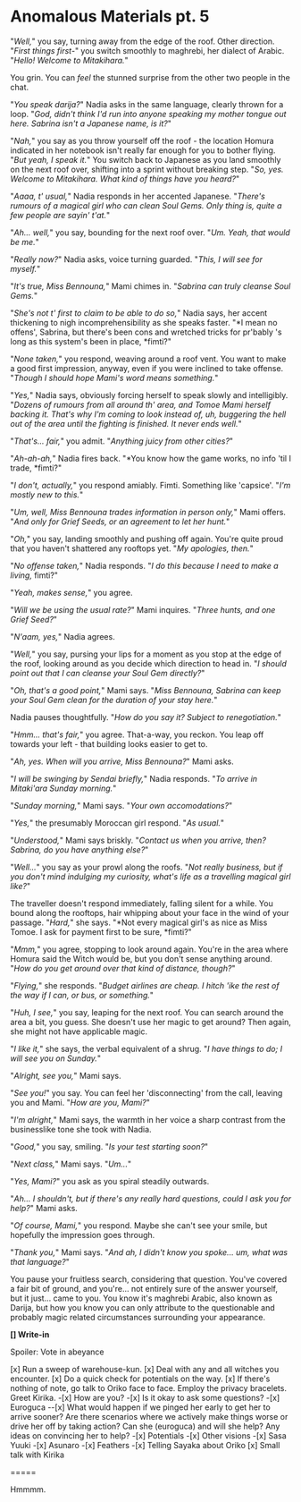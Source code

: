 # Anomalous Materials pt. 5

"*Well,*" you say, turning away from the edge of the roof. Other direction. "*First things first-*" you switch smoothly to maghrebi, her dialect of Arabic. "*Hello! Welcome to Mitakihara.*"

You grin. You can *feel* the stunned surprise from the other two people in the chat.

"*You speak darija?*" Nadia asks in the same language, clearly thrown for a loop. "*God, didn't think I'd run into anyone speaking my mother tongue out here. Sabrina isn't a Japanese name, is it?*"

"*Nah,*" you say as you throw yourself off the roof - the location Homura indicated in her notebook isn't really far enough for you to bother flying. "*But yeah, I speak it.*" You switch back to Japanese as you land smoothly on the next roof over, shifting into a sprint without breaking step. "*So, yes. Welcome to Mitakihara. What kind of things have you heard?*"

"*Aaaa, t' usual,*" Nadia responds in her accented Japanese. "*There's rumours of a magical girl who can clean Soul Gems. Only thing is, quite a few people are sayin' t'at.*"

"*Ah... well,*" you say, bounding for the next roof over. "*Um. Yeah, that would be me.*"

"*Really now?*" Nadia asks, voice turning guarded. "*This, I will see for myself.*"

"*It's true, Miss Bennouna,*" Mami chimes in. "*Sabrina can truly cleanse Soul Gems.*"

"*She's not t' first to claim to be able to do so,*" Nadia says, her accent thickening to nigh incomprehensibility as she speaks faster. "\*I mean no offens', Sabrina, but there's been cons and wretched tricks for pr'bably 's long as this system's been in place, \*fimti?"

"*None taken,*" you respond, weaving around a roof vent. You want to make a good first impression, anyway, even if you were inclined to take offense. "*Though I should hope Mami's word means something.*"

"*Yes,*" Nadia says, obviously forcing herself to speak slowly and intelligibly. "*Dozens of rumours from all around th' area, and Tomoe Mami herself backing it. That's why I'm coming to look instead of, uh, buggering the hell out of the area until the fighting is finished. It never ends well.*"

"*That's... fair,*" you admit. "*Anything juicy from other cities?*"

"*Ah-ah-ah,*" Nadia fires back. "\*You know how the game works, no info 'til I trade, \*fimti?"

"*I don't, actually,*" you respond amiably. Fimti. Something like 'capsice'. "*I'm mostly new to this.*"

"*Um, well, Miss Bennouna trades information in person only,*" Mami offers. "*And only for Grief Seeds, or an agreement to let her hunt.*"

"*Oh,*" you say, landing smoothly and pushing off again. You're quite proud that you haven't shattered any rooftops yet. "*My apologies, then.*"

"*No offense taken,*" Nadia responds. "*I do this because I need to make a living,* fimti?"

"*Yeah, makes sense,*" you agree.

"*Will we be using the usual rate?*" Mami inquires. "*Three hunts, and one Grief Seed?*"

"*N'aam, yes,*" Nadia agrees.

"*Well,*" you say, pursing your lips for a moment as you stop at the edge of the roof, looking around as you decide which direction to head in. "*I should point out that I *can* cleanse your Soul Gem directly?*"

"*Oh, that's a good point,*" Mami says. "*Miss Bennouna, Sabrina can keep your Soul Gem clean for the duration of your stay here.*"

Nadia pauses thoughtfully. "*How do you say it? Subject to renegotiation.*"

"*Hmm... that's fair,*" you agree. That-a-way, you reckon. You leap off towards your left - that building looks easier to get to.

"*Ah, yes. When will you arrive, Miss Bennouna?*" Mami asks.

"*I will be swinging by Sendai briefly,*" Nadia responds. "*To arrive in Mitaki'ara Sunday morning.*"

"*Sunday morning,*" Mami says. "*Your own accomodations?*"

"*Yes,*" the presumably Moroccan girl respond. "*As usual.*"

"*Understood,*" Mami says briskly. "*Contact us when you arrive, then? Sabrina, do you have anything else?*"

"*Well...*" you say as your prowl along the roofs. "*Not really business, but if you don't mind indulging my curiosity, what's life as a travelling magical girl like?*"

The traveller doesn't respond immediately, falling silent for a while. You bound along the rooftops, hair whipping about your face in the wind of your passage. "*Hard,*" she says. "\*Not every magical girl's as nice as Miss Tomoe. I ask for payment first to be sure, \*fimti?"

"*Mmm,*" you agree, stopping to look around again. You're in the area where Homura said the Witch would be, but you don't sense anything around. "*How do you get around over that kind of distance, though?*"

"*Flying,*" she responds. "*Budget airlines are *cheap.* I hitch 'ike the rest of the way if I can, or bus, or something.*"

"*Huh, I see,*" you say, leaping for the next roof. You can search around the area a bit, you guess. She doesn't use her magic to get around? Then again, she might not have applicable magic.

"*I like it,*" she says, the verbal equivalent of a shrug. "*I have things to do; I will see you on Sunday.*"

"*Alright, see you,*" Mami says.

"*See you!*" you say. You can feel her 'disconnecting' from the call, leaving you and Mami. "*How are you, Mami?*"

"*I'm alright,*" Mami says, the warmth in her voice a sharp contrast from the businesslike tone she took with Nadia.

"*Good,*" you say, smiling. "*Is your test starting soon?*"

"*Next class,*" Mami says. "*Um...*"

"*Yes, Mami?*" you ask as you spiral steadily outwards.

"*Ah... I shouldn't, but if there's any really hard questions, could I ask you for help?*" Mami asks.

"*Of course, Mami,*" you respond. Maybe she can't see your smile, but hopefully the impression goes through.

"*Thank you,*" Mami says. "*And ah, I didn't know you spoke... um, what was that language?*"

You pause your fruitless search, considering that question. You've covered a fair bit of ground, and you're... not entirely sure of the answer yourself, but it just... came to you. You know it's maghrebi Arabic, also known as Darija, but how you know you can only attribute to the questionable and probably magic related circumstances surrounding your appearance.

**\[] Write-in**

Spoiler: Vote in abeyance

\[x] Run a sweep of warehouse-kun.
\[x] Deal with any and all witches you encounter.
\[x] Do a quick check for potentials on the way.
\[x] If there's nothing of note, go talk to Oriko face to face. Employ the privacy bracelets. Greet Kirika.
-\[x] How are you?
-\[x] Is it okay to ask some questions?
-\[x] Euroguca
\--\[x] What would happen if we pinged her early to get her to arrive sooner? Are there scenarios where we actively make things worse or drive her off by taking action? Can she (euroguca) and will she help? Any ideas on convincing her to help?
-\[x] Potentials
-\[x] Other visions
-\[x] Sasa Yuuki
-\[x] Asunaro
-\[x] Feathers
-\[x] Telling Sayaka about Oriko
\[x] Small talk with Kirika

\=====​

Hmmmm.
